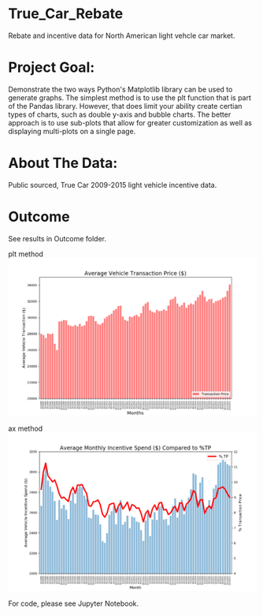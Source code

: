 # True_Car_Rebate
Rebate and incentive data for North American light vehcle car market.

# Project Goal:
Demonstrate the two ways Python's Matplotlib library can be used to generate graphs. The simplest method is to use the plt function that is part of the Pandas library. However, that does limit your ability create certian types of charts, such as double y-axis and bubble charts. The better approach is to use sub-plots that allow for greater customization as well as displaying multi-plots on a single page.

# About The Data:
Public sourced, True Car 2009-2015 light vehicle incentive data.

# Outcome
See results in Outcome folder.

plt method
![avg.png](Outcome/avg.png)

ax method
![spend.png](Outcome/spend.png)

For code, please see Jupyter Notebook.
